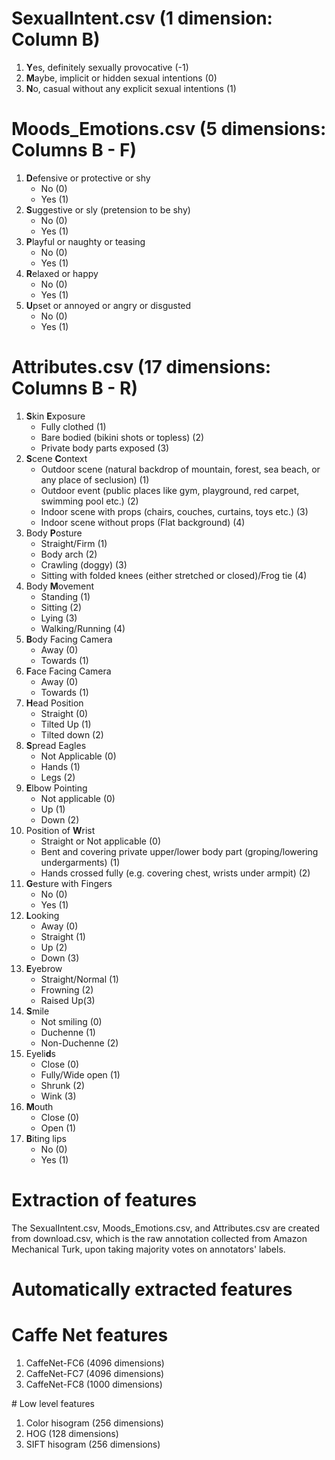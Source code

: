 
# SexualIntent.csv (1 dimension: Column B)
<ol>
  <li><b>Y</b>es, definitely sexually provocative (-1)</li>
  <li><b>M</b>aybe, implicit or hidden sexual intentions (0)</li>
  <li><b>N</b>o, casual without any explicit sexual intentions (1)</li>
</ol>

# Moods_Emotions.csv (5 dimensions: Columns B - F)
<ol>
  <li><b>D</b>efensive or protective or shy
    <ul>
      <li>No (0)</li>
      <li>Yes (1)</li>
    </ul>
  </li>
  <li><b>S</b>uggestive or sly (pretension to be shy)
    <ul>
      <li>No (0)</li>
      <li>Yes (1)</li>
    </ul>
  </li>
  <li><b>P</b>layful or naughty or teasing
    <ul>
      <li>No (0)</li>
      <li>Yes (1)</li>
    </ul>
  </li>
  <li><b>R</b>elaxed or happy  
    <ul>
      <li>No (0)</li>
      <li>Yes (1)</li>
    </ul>
  </li>
  <li><b>U</b>pset or annoyed or angry or disgusted
    <ul>
      <li>No (0)</li>
      <li>Yes (1)</li>
    </ul>
  </li>
</ol>

# Attributes.csv (17 dimensions: Columns B - R)
<ol>
  <li type = "1"> <b>S</b>kin <b>E</b>xposure
    <ul>
      <li>Fully clothed (1) </li>
      <li>Bare bodied (bikini shots or topless) (2)</li>
      <li>Private body parts exposed (3)</li>
    </ul>
  </li>
  <li type = "1"> <b>S</b>cene <b>C</b>ontext
    <ul>
      <li>Outdoor scene (natural backdrop of mountain, forest, sea beach, or any place of seclusion) (1)</li>
      <li>Outdoor event (public places like gym, playground, red carpet, swimming pool etc.) (2)</li>
      <li>Indoor scene with props (chairs, couches, curtains, toys etc.) (3)</li>
      <li>Indoor scene without props (Flat background) (4)</li>
    </ul>
  </li>
  
  <li>Body <b>P</b>osture
    <ul>
      <li>Straight/Firm (1)</li>
      <li>Body arch (2)</li>
      <li>Crawling (doggy) (3)</li>
      <li>Sitting with folded knees (either stretched or closed)/Frog tie (4)</li>
    </ul>
  </li>
  <li>Body <b>M</b>ovement
    <ul>
      <li>Standing (1)</li>
      <li>Sitting (2)</li>
      <li>Lying (3)</li>
      <li>Walking/Running (4)</li>
    </ul>
  </li>
  
  <li><b>B</b>ody Facing Camera
    <ul>
      <li>Away (0)</li>
      <li>Towards (1)</li>
    </ul>
  </li>
  <li><b>F</b>ace Facing Camera
    <ul>
      <li>Away (0)</li>
      <li>Towards (1)</li>
    </ul>
  </li>
  
  <li><b>H</b>ead Position
    <ul>
      <li>Straight (0)</li>
      <li>Tilted Up (1)</li>
      <li>Tilted down (2)</li>
    </ul>
  </li>
  
  <li><b>S</b>pread Eagles
    <ul>
      <li>Not Applicable (0)</li>
      <li>Hands (1)</li>
      <li>Legs (2)</li>
    </ul>
  </li>
  
  <li><b>E</b>lbow Pointing
    <ul>
      <li>Not applicable (0)</li>
      <li>Up (1)</li>
      <li>Down (2)</li>
    </ul>
  </li>
  
  <li>Position of <b>W</b>rist
    <ul>
      <li>Straight or Not applicable (0)</li>
      <li>Bent and covering private upper/lower body part (groping/lowering undergarments) (1)</li>
      <li>Hands crossed fully (e.g. covering chest, wrists under armpit) (2)</li>
    </ul>
  </li>
  
  <li><b>G</b>esture with Fingers
    <ul>
      <li>No (0)</li>
      <li>Yes (1)</li>
    </ul>
  </li>
  
  <li><b>L</b>ooking
    <ul>
      <li>Away (0)</li>
      <li>Straight (1)</li>
      <li>Up (2)</li>
      <li>Down (3)</li>
    </ul>
  </li>
  
  <li><b>E</b>yebrow
      <ul>
      <li>Straight/Normal (1)</li>
      <li>Frowning (2)</li>
      <li>Raised Up(3)</li>
    </ul>
  </li>
  <li><b>S</b>mile
    <ul>
      <li>Not smiling (0)</li>
      <li>Duchenne (1)</li>
      <li>Non-Duchenne (2)</li>
    </ul>
  </li>
  <li>Eyeli<b>d</b>s
    <ul>
      <li>Close (0)</li>
      <li>Fully/Wide open (1)</li>
      <li>Shrunk (2)</li>
      <li>Wink (3)</li>
    </ul>
  </li>
  <li><b>M</b>outh
    <ul>
      <li>Close (0)</li>
      <li>Open (1)</li>
    </ul>
  </li>
  <li><b>B</b>iting lips
    <ul>
      <li>No (0)</li>
      <li>Yes (1)</li>
    </ul>
  </li>
</ol>

# Extraction of features 
<p> The SexualIntent.csv, Moods_Emotions.csv, and Attributes.csv are created from download.csv, which is the raw annotation collected from Amazon Mechanical Turk, upon taking majority votes on annotators' labels.</p>

# Automatically extracted features
# Caffe Net features
<ol>
  <li>CaffeNet-FC6 (4096 dimensions)</li>
  <li>CaffeNet-FC7 (4096 dimensions)</li>
  <li>CaffeNet-FC8 (1000 dimensions)</li>
</ol>
# Low level features
<ol>
  <li>Color hisogram (256 dimensions)</li>
  <li>HOG (128 dimensions)</li>
  <li>SIFT hisogram (256 dimensions)</li>
</ol>
